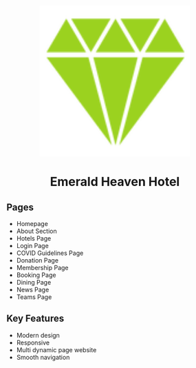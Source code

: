 <p align="center">
<img src="https://github.com/Nekstoreo/Emerald_Heaven_Hotel/blob/main/wireframes/assets/logo.png" alt="" width="350px"/>
</p>

<h1 align="center"> Emerald Heaven Hotel  </h1>

## Pages

- Homepage
- About Section
- Hotels Page
- Login Page
- COVID Guidelines Page
- Donation Page
- Membership Page
- Booking Page
- Dining Page
- News Page
- Teams Page

## Key Features

- Modern design
- Responsive 
- Multi dynamic page website
- Smooth navigation